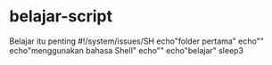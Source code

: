 # belajar-script
Belajar itu penting
#!/system/issues/SH
echo"folder pertama"
echo""
echo"menggunakan bahasa Shell"
echo""
echo"belajar"
sleep3
